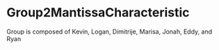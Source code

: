 # Group2MantissaCharacteristic

Group is composed of Kevin, Logan, Dimitrije, Marisa, Jonah, Eddy, and Ryan